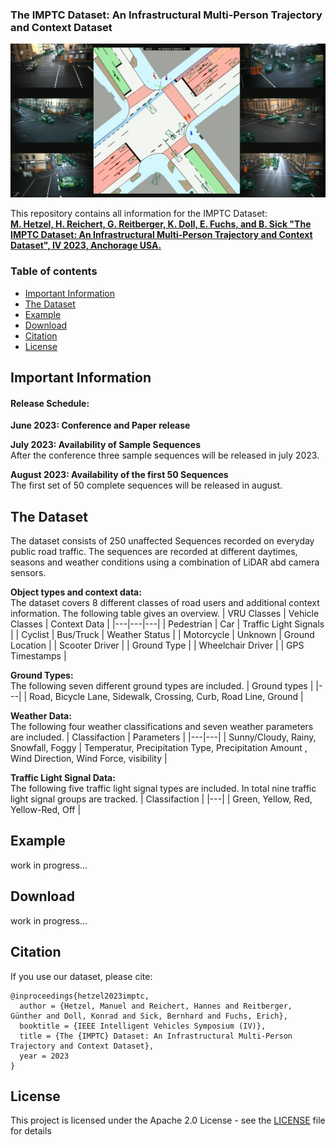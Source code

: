 ### The IMPTC Dataset: An Infrastructural Multi-Person Trajectory and Context Dataset

!["Screenshot of track visualization"](images/header.png "Screenshot of track visualization")

This repository contains all information for the IMPTC Dataset:\
[**M. Hetzel, H. Reichert, G. Reitberger, K. Doll, E. Fuchs, and B. Sick "The IMPTC Dataset: An Infrastructural Multi-Person Trajectory and Context Dataset", IV 2023, Anchorage USA.**](https://arxiv.org/)


### Table of contents
* [Important Information](#information)
* [The Dataset](#dataset)
* [Example](#example)
* [Download](#download)
* [Citation](#citation)
* [License](#license)

<a name="information"></a>
## Important Information

#### Release Schedule:
**June 2023: Conference and Paper release**

**July 2023: Availability of Sample Sequences**\
After the conference three sample sequences will be released in july 2023. 

**August 2023: Availability of the first 50 Sequences**\
The first set of 50 complete sequences will be released in august.


<a name="dataset"></a>
## The Dataset
The dataset consists of 250 unaffected Sequences recorded on everyday public road traffic. The sequences are recorded at different daytimes, seasons and weather conditions using a combination of LiDAR abd camera sensors.


**Object types and context data:**\
The dataset covers 8 different classes of road users and additional context information. The following table gives an overview.
| VRU Classes | Vehicle Classes | Context Data |
|---|---|---|
| Pedestrian | Car | Traffic Light Signals |
| Cyclist | Bus/Truck | Weather Status |
| Motorcycle | Unknown | Ground Location |
| Scooter Driver |  | Ground Type |
| Wheelchair Driver |  | GPS Timestamps |

**Ground Types:**\
The following seven different ground types are included.
| Ground types |
|---|
| Road, Bicycle Lane, Sidewalk, Crossing, Curb, Road Line, Ground |

**Weather Data:**\
The following four weather classifications and seven weather parameters are included.
| Classifaction | Parameters |
|---|---|
| Sunny/Cloudy, Rainy, Snowfall, Foggy | Temperatur, Precipitation Type, Precipitation Amount , Wind Direction, Wind Force, visibility |

**Traffic Light Signal Data:**\
The following five traffic light signal types are included. In total nine traffic light signal groups are tracked.
| Classifaction |
|---|
| Green, Yellow, Red, Yellow-Red, Off | 


<a name="example"></a>
## Example
work in progress...


<a name="download"></a>
## Download
work in progress...


<a name="citation"></a>
## Citation
If you use our dataset, please cite:
```
@inproceedings{hetzel2023imptc,
  author = {Hetzel, Manuel and Reichert, Hannes and Reitberger, Günther and Doll, Konrad and Sick, Bernhard and Fuchs, Erich},
  booktitle = {IEEE Intelligent Vehicles Symposium (IV)},
  title = {The {IMPTC} Dataset: An Infrastructural Multi-Person Trajectory and Context Dataset},
  year = 2023
}
```


<a name="license"></a>
## License
This project is licensed under the Apache 2.0 License - see the [LICENSE](LICENSE) file for details
